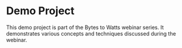 # Demo Project

This demo project is part of the Bytes to Watts webinar series. It demonstrates various concepts and techniques discussed during the webinar.
